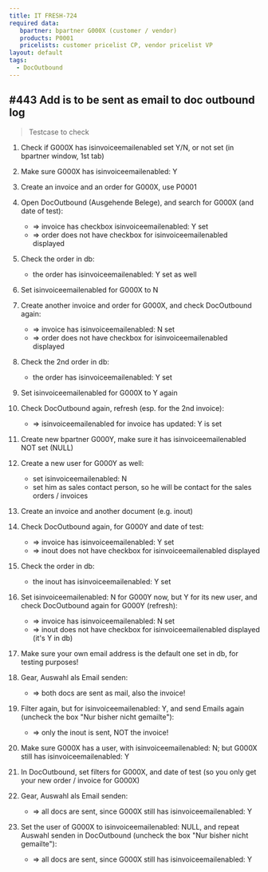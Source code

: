```yaml
---
title: IT FRESH-724
required data:
   bpartner: bpartner G000X (customer / vendor)
   products: P0001
   pricelists: customer pricelist CP, vendor pricelist VP   
layout: default
tags:
  - DocOutbound
---
```

## #443 Add is to be sent as email to doc outbound log

> Testcase to check 

1. Check if G000X has isinvoiceemailenabled set Y/N, or not set (in bpartner window, 1st tab)

1. Make sure G000X has isinvoiceemailenabled: Y

1. Create an invoice and an order for G000X, use P0001

1. Open DocOutbound (Ausgehende Belege), and search for G000X (and date of test):
	* => invoice has checkbox isinvoiceemailenabled: Y set
	* => order does not have checkbox for isinvoiceemailenabled displayed
	
1. Check the order in db:
	* the order has isinvoiceemailenabled: Y set as well
	
1. Set isinvoiceemailenabled for G000X to N

1. Create another invoice and order for G000X, and check DocOutbound again:
	* => invoice has isinvoiceemailenabled: N set
	* => order does not have checkbox for isinvoiceemailenabled displayed
	
1. Check the 2nd order in db:
	* the order has isinvoiceemailenabled: Y set
	
1. Set isinvoiceemailenabled for G000X to Y again

1. Check DocOutbound again, refresh (esp. for the 2nd invoice):
	* => isinvoiceemailenabled for invoice has updated: Y is set
	
1. Create new bpartner G000Y, make sure it has isinvoiceemailenabled NOT set (NULL)

1. Create a new user for G000Y as well:
	* set isinvoiceemailenabled: N
	* set him as sales contact person, so he will be contact for the sales orders / invoices 

1. Create an invoice and another document (e.g. inout)

1. Check DocOutbound again, for G000Y and date of test:
	* => invoice has isinvoiceemailenabled: Y set
	* => inout does not have checkbox for isinvoiceemailenabled displayed
	
1. Check the order in db:
	* the inout has isinvoiceemailenabled: Y set	
	
1. Set isinvoiceemailenabled: N for G000Y now, but Y for its new user, and check DocOutbound again for G000Y (refresh):
	* => invoice has isinvoiceemailenabled: N set
	* => inout does not have checkbox for isinvoiceemailenabled displayed (it's Y in db)

1. Make sure your own email address is the default one set in db, for testing purposes!
	
1. Gear, Auswahl als Email senden:
	* => both docs are sent as mail, also the invoice!
	
1. Filter again, but for isinvoiceemailenabled: Y, and send Emails again (uncheck the box "Nur bisher nicht gemailte"):
	* => only the inout is sent, NOT the invoice!

1. Make sure G000X has a user, with isinvoiceemailenabled: N; but G000X still has isinvoiceemailenabled: Y
	
1. In DocOutbound, set filters for G000X, and date of test (so you only get your new order / invoice for G000X)

1. Gear, Auswahl als Email senden:
	* => all docs are sent, since G000X still has isinvoiceemailenabled: Y
	
1. Set the user of G000X to isinvoiceemailenabled: NULL, and repeat Auswahl senden in DocOutbound (uncheck the box "Nur bisher nicht gemailte"):
	* => all docs are sent, since G000X still has isinvoiceemailenabled: Y

